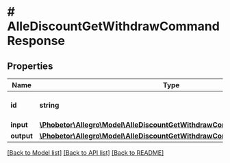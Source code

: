 # # AlleDiscountGetWithdrawCommandResponse

## Properties

Name | Type | Description | Notes
------------ | ------------- | ------------- | -------------
**id** | **string** | The id of the command. | [optional]
**input** | [**\Phobetor\Allegro\Model\AlleDiscountGetWithdrawCommandResponseInput**](AlleDiscountGetWithdrawCommandResponseInput.md) |  | [optional]
**output** | [**\Phobetor\Allegro\Model\AlleDiscountGetWithdrawCommandResponseOutput**](AlleDiscountGetWithdrawCommandResponseOutput.md) |  | [optional]

[[Back to Model list]](../../README.md#models) [[Back to API list]](../../README.md#endpoints) [[Back to README]](../../README.md)
